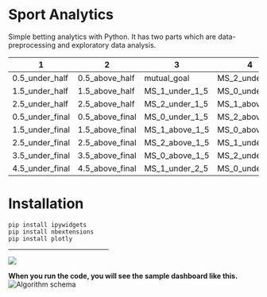 # Sport Analytics
Simple betting analytics with Python. It has two parts which are data-preprocessing and exploratory data analysis.

| 1  |2 |3|4|5|6|7|8|
|--------------|--------------|--------------|--------------|--------------|--------------|--------------|--------------|
|0.5_under_half	|0.5_above_half|mutual_goal|MS_2_under_2_5	|MS_1_above_3_5|MS_0_above_4_5|away_goal_concede|win_half_full|
|1.5_under_half	|1.5_above_half|MS_1_under_1_5|	MS_0_under_2_5|MS_2_above_3_5|win|sum_concede|win_half_full_home|
|2.5_under_half	|2.5_above_half|MS_2_under_1_5|MS_1_above_2_5|MS_0_above_3_5|draw|win_half|win_half_full_away|
|0.5_under_final|0.5_above_final|MS_0_under_1_5|MS_2_above_2_5|MS_1_under_4_5|lose|draw_half|-|
|1.5_under_final|1.5_above_final|MS_1_above_1_5|MS_0_above_2_5|MS_2_under_4_5|home_goal|lose_half|-|
|2.5_under_final|	2.5_above_final|MS_2_above_1_5|MS_1_under_3_5|MS_0_under_4_5|	away_goal|one_zero|-|
|3.5_under_final|3.5_above_final|MS_0_above_1_5|MS_2_under_3_5|MS_1_above_4_5|sum_goal|one_two|-|
|4.5_under_final|4.5_above_final|MS_1_under_2_5|MS_0_under_3_5|MS_2_above_4_5|home_goal_concede|zero_two|-|

# Installation
```
pip install ipywidgets
pip install nbextensions
pip install plotly
```
<hr style="width:40%">

<p align="left">
  <img src="https://github.com/yssefunc/sport_analytics/blob/main/img/prob.png">
</p>

<b>When you run the code, you will see the sample dashboard like this.</b>
![Algorithm schema](https://github.com/yssefunc/sport_analytics/blob/main/img/gif.gif)





